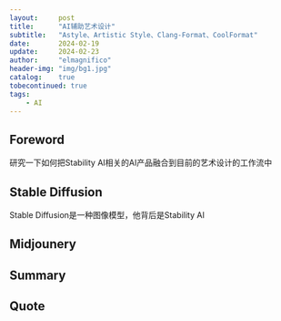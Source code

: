 ```yaml
---
layout:     post
title:      "AI辅助艺术设计"
subtitle:   "Astyle、Artistic Style、Clang-Format、CoolFormat"
date:       2024-02-19
update:     2024-02-23
author:     "elmagnifico"
header-img: "img/bg1.jpg"
catalog:    true
tobecontinued: true
tags:
    - AI
---
```


## Foreword

研究一下如何把Stability AI相关的AI产品融合到目前的艺术设计的工作流中



## Stable Diffusion

Stable Diffusion是一种图像模型，他背后是Stability AI



## Midjounery



## Summary



## Quote

> 

